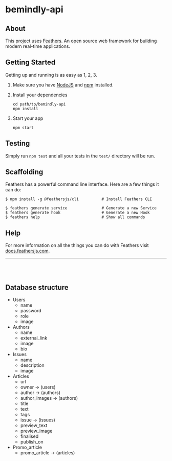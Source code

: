 # bemindly-api

> 

## About

This project uses [Feathers](http://feathersjs.com). An open source web framework for building modern real-time applications.

## Getting Started

Getting up and running is as easy as 1, 2, 3.

1. Make sure you have [NodeJS](https://nodejs.org/) and [npm](https://www.npmjs.com/) installed.
2. Install your dependencies

    ```
    cd path/to/bemindly-api
    npm install
    ```

3. Start your app

    ```
    npm start
    ```

## Testing

Simply run `npm test` and all your tests in the `test/` directory will be run.

## Scaffolding

Feathers has a powerful command line interface. Here are a few things it can do:

```
$ npm install -g @feathersjs/cli          # Install Feathers CLI

$ feathers generate service               # Generate a new Service
$ feathers generate hook                  # Generate a new Hook
$ feathers help                           # Show all commands
```

## Help

For more information on all the things you can do with Feathers visit [docs.feathersjs.com](http://docs.feathersjs.com).

--- 

<br><br>

## Database structure

- Users
    - name
    - password
    - role
    - image
- Authors
    - name
    - external_link
    - image
    - bio
- Issues
    - name
    - description
    - image
- Articles
    - url
    - owner -> (users)
    - author -> (authors)
    - author_images -> (authors)
    - title
    - text
    - tags
    - issue -> (issues)
    - preview_text
    - preview_image
    - finalised
    - publish_on
- Promo_article
    - promo_article -> (articles)
